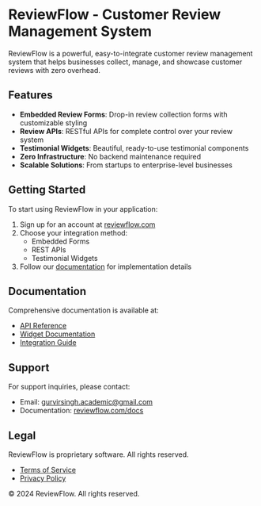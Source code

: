 # ReviewFlow - Customer Review Management System

ReviewFlow is a powerful, easy-to-integrate customer review management system that helps businesses collect, manage, and showcase customer reviews with zero overhead.

## Features

- **Embedded Review Forms**: Drop-in review collection forms with customizable styling
- **Review APIs**: RESTful APIs for complete control over your review system
- **Testimonial Widgets**: Beautiful, ready-to-use testimonial components
- **Zero Infrastructure**: No backend maintenance required
- **Scalable Solutions**: From startups to enterprise-level businesses

## Getting Started

To start using ReviewFlow in your application:

1. Sign up for an account at [reviewflow.com](https://reviewflow.com)
2. Choose your integration method:
   - Embedded Forms
   - REST APIs
   - Testimonial Widgets
3. Follow our [documentation](https://reviewflow.com/docs) for implementation details

## Documentation

Comprehensive documentation is available at:

- [API Reference](https://reviewflow.com/docs/api)
- [Widget Documentation](https://reviewflow.com/docs/widgets)
- [Integration Guide](https://reviewflow.com/docs/integration)

## Support

For support inquiries, please contact:

- Email: gurvirsingh.academic@gmail.com
- Documentation: [reviewflow.com/docs](https://reviewflow.com/docs)

## Legal

ReviewFlow is proprietary software. All rights reserved.

- [Terms of Service](https://reviewflow.com/terms)
- [Privacy Policy](https://reviewflow.com/privacy)

© 2024 ReviewFlow. All rights reserved.
